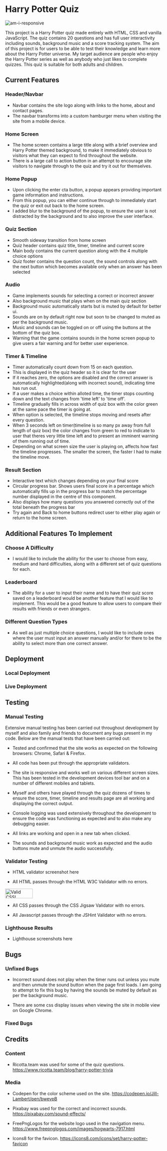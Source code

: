 # Harry Potter Quiz

![am-i-responsive](assets/images/amiresponsive_img.png)

This project is a Harry Potter quiz made entirely with HTML, CSS and vanilla JavaScript. The quiz contains 20 questions and has full user interactivity including sounds, background music and a score tracking system. The aim of this project is for users to be able to test their knowledge and learn more about the Harry Potter universe. My target audience are people who enjoy the Harry Potter series as well as anybody who just likes to complete quizzes. This quiz is suitable for both adults and children. 

## Current Features

### Header/Navbar

- Navbar contains the site logo along with links to the home, about and contact pages.
- The navbar transforms into a custom hamburger menu when visiting the site from a mobile device.

### Home Screen

- The home screen contains a large title along with a brief overview and Harry Potter themed background, to make it immediately obvious to visitors what they can expect to find throughout the website.
- There is a large call to action button in an attempt to encourage site visitors to navigate through to the quiz and try it out for themselves.

### Home Popup

- Upon clicking the enter cta button, a popup appears providing important game information and instructions.
- From this popup, you can either continue through to immediately start the quiz or exit out back to the home screen.
- I added blur to the background of the popup, to ensure the user is not distracted by the background and to also improve the user interface.

### Quiz Section

- Smooth sideway transition from home screen
- Quiz header contains quiz title, timer, timeline and current score
- Main body contains the current question along with the 4 multiple choice options
- Quiz footer contains the question count, the sound controls along with the next button which becomes available only when an answer has been selected

### Audio

- Game implements sounds for selecting a correct or incorrect answer
- Also background music that plays when on the main quiz section
- Background music automatically starts but is muted by default for better ui.
- Sounds are on by default right now but soon to be changed to muted as per the background music.
- Music and sounds can be toggled on or off using the buttons at the bottom of the quiz box.
- Warning that the game contains sounds in the home screen popup to give users a fair warning and for better user experience.

### Timer & Timeline

- Timer automatically count down from 15 on each question.
- This is displayed in the quiz header so it is clear for the user
- If it reaches zero, the options are disabled and the correct answer is automatically highlighted(along with incorrect sound), indicating time has run out.
- If a user makes a choice within alloted time, the timer stops counting down and the text changes from 'time left' to 'time off'.
- Timeline gradually fills in across width of quiz box with the color green at the same pace the timer is going at.
- When option is selected, the timeline stops moving and resets after every question.
- When 3 seconds left on timer(timeline is so many px away from full length of quiz box) the color changes from green to red to indicate to user that theres very little time left and to present an imminent warning of them running out of time.
- Depending on what screen size the user is playing on, affects how fast the timeline progresses. The smaller the screen, the faster I had to make the timeline move.

### Result Section

- Interactive text which changes depending on your final score
- Circular progress bar. Shows users final score in a percentage which automatically fills up in the progress bar to match the percentage number displayed in the centre of this component.
- Also displays how many questions you answered correctly out of the total beneath the progress bar
- Try again and Back to home buttons redirect user to either play again or return to the home screen.

## Additional Features To Implement

### Choose A Difficulty

- I would like to include the ability for the user to choose from easy, medium and hard difficulties, along with a different set of quiz questions for each.

### Leaderboard

- The ability for a user to input their name and to have their quiz score saved on a leaderboard would be another feature that I would like to implement. This would be a good feature to allow users to compare their results with friends or even strangers.

### Different Question Types

- As well as just multiple choice questions, I would like to include ones where the user must input an answer manually and/or for there to be the ability to select more than one correct answer.

## Deployment

### Local Deployment

### Live Deployment

## Testing

### Manual Testing

Extensive manual testing has been carried out throughout development by myself and also family and friends to document any bugs present in my code. Below are the manual tests that have been carried out:

- Tested and confirmed that the site works as expected on the following browsers: Chrome, Safari & Firefox.

- All code has been put through the appropriate validators.

- The site is responsive and works well on various different screen sizes. This has been tested in the development devices tool bar and on a number of different mobiles and tablets.

- Myself and others have played through the quiz dozens of times to ensure the score, timer, timeline and results page are all working and displaying the correct output.

- Console logging was used extensively throughout the development to ensure the code was functioning as expected and to also make any debugging easier.

- All links are working and open in a new tab when clicked.

- The sounds and background music work as expected and the audio buttons mute and unmute the audio successfully.

### Validator Testing

- HTML validator screenshot here

- All HTML passes through the HTML W3C Validator with no errors.

<p>
    <a href="http://jigsaw.w3.org/css-validator/check/referer">
        <img style="border:0;width:88px;height:31px"
            src="http://jigsaw.w3.org/css-validator/images/vcss"
            alt="Valid CSS!" />
    </a>
</p>

- All CSS passes through the CSS Jigsaw Validator with no errors.

- All Javascript passes through the JSHint Validator with no errors.

### Lighthouse Results

- Lighthouse screenshots here

## Bugs 

### Unfixed Bugs

- Incorrect sound does not play when the timer runs out unless you mute and then unmute the sound button when the page first loads. I am going to attempt to fix this bug by having the sounds be muted by default as per the background music.

- There are some css display issues when viewing the site in mobile view on Google Chrome.

### Fixed Bugs

## Credits

### Content 

- Ricotta.team was used for some of the quiz questions.
https://www.ricotta.team/blog/harry-potter-trivia

### Media 

- Codepen for the color scheme used on the site.
https://codepen.io/Jill-Lambert/pen/bwevpB

- Pixabay was used for the correct and incorrect sounds.
https://pixabay.com/sound-effects/

- FreePngLogos for the website logo used in the navigation menu.
https://www.freepnglogos.com/images/hogwarts-7917.html

- Icons8 for the favicon.
https://icons8.com/icons/set/harry-potter-favicon

